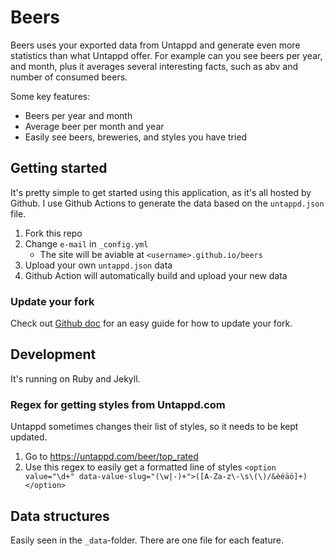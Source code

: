 Beers
=====

Beers uses your exported data from Untappd and generate even more statistics than what Untappd offer.
For example can you see beers per year, and month, plus it averages several interesting facts, such as abv and number of consumed beers.

Some key features:

* Beers per year and month
* Average beer per month and year
* Easily see beers, breweries, and styles you have tried


## Getting started
It's pretty simple to get started using this application, as it's all hosted by Github. I use Github Actions to generate the data based on the `untappd.json` file.

1. Fork this repo
2. Change `e-mail` in `_config.yml` 
   * The site will be aviable at `<username>.github.io/beers`
3. Upload your own `untappd.json` data
4. Github Action will automatically build and upload your new data

### Update your fork
Check out [Github doc](https://docs.github.com/en/github/collaborating-with-pull-requests/working-with-forks/merging-an-upstream-repository-into-your-fork) for an easy guide for how to update your fork.

## Development
It's running on Ruby and Jekyll.

### Regex for getting styles from Untappd.com
Untappd sometimes changes their list of styles, so it needs to be kept updated.

1. Go to https://untappd.com/beer/top_rated
2. Use this regex to easily get a formatted line of styles
   `<option value="\d+" data-value-slug="(\w|-)+">([A-Za-z\-\s\(\)/&èéäö]+)</option>`

## Data structures
Easily seen in the `_data`-folder. There are one file for each feature.
